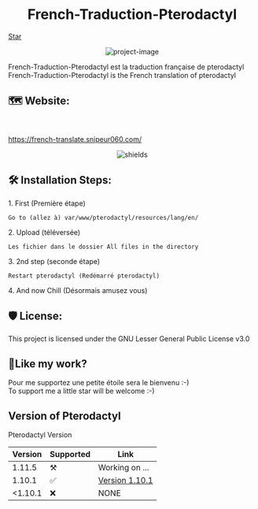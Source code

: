 <h1 align="center" id="title">French-Traduction-Pterodactyl</h1>
<!-- Place this tag where you want the button to render. -->
<a class="github-button" href="https://github.com/Snipeur060/Pterodactyl-French-Traduction" data-icon="octicon-star" data-size="large" data-show-count="true" aria-label="Star Snipeur060/Pterodactyl-French-Traduction on GitHub">Star</a>
<p align="center"><img src="https://socialify.git.ci/Snipeur060/French-Traduction-Pterodactyl/image?description=1&amp;descriptionEditable=Ajout%20de%20la%20traduction%20fran%C3%A7aise%20au%20Panel%20Pterodactyl%20(Fini%20%C3%A0%20100%25)&amp;font=Source%20Code%20Pro&amp;forks=1&amp;language=1&amp;name=1&amp;owner=1&amp;pattern=Circuit%20Board&amp;stargazers=1&amp;theme=Dark" alt="project-image"></p>

<p id="description">French-Traduction-Pterodactyl est la traduction française de pterodactyl French-Traduction-Pterodactyl is the French translation of pterodactyl</p>
<h2> 🗺 Website:</h2><br>

https://french-translate.snipeur060.com/ <br>

<p align="center"><img src="https://img.shields.io/badge/PHP-white?style=for-the-badge&amp;logo=php&amp;logoColor=blue" alt="shields"></p>

<h2>🛠️ Installation Steps:</h2>

<p>1. First (Première étape)</p>

```
Go to (allez à) var/www/pterodactyl/resources/lang/en/
```

<p>2. Upload (téléversée)</p>

```
Les fichier dans le dossier All files in the directory
```

<p>3. 2nd step (seconde étape)</p>

```
Restart pterodactyl (Redémarré pterodactyl)
```

<p>4. And now Chill (Désormais amusez vous)</p>

<h2>🛡️ License:</h2>

This project is licensed under the GNU Lesser General Public License v3.0

<h2>💖Like my work?</h2>

Pour me supportez une petite étoile sera le bienvenu :-)  
To support me a little star will be welcome :-)

<h2>Version of Pterodactyl</h2>
Pterodactyl Version

| Version | Supported          | Link |
| ------- | ------------------ | ---------------- |  
| 1.11.5  | ⚒️                 | Working on ... |
| 1.10.1   | :white_check_mark: |[Version 1.10.1](https://github.com/Snipeur060/Pterodactyl-French-Traduction/releases/tag/1.10.1)|
| <1.10.1   | :x:                | NONE |

